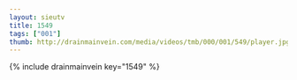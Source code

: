 ```yaml
--- 
layout: sieutv
title: 1549
tags: ["001"]
thumb: http://drainmainvein.com/media/videos/tmb/000/001/549/player.jpg
---
```

{% include drainmainvein key="1549" %} 
